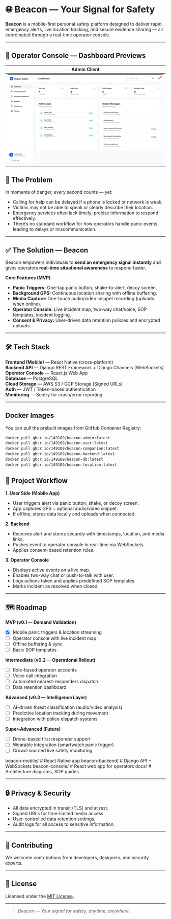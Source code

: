 # 🌐 Beacon — Your Signal for Safety

**Beacon** is a mobile-first personal safety platform designed to deliver rapid emergency alerts, live location tracking, and secure evidence sharing — all coordinated through a real-time operator console.

---

## 📸 Operator Console — Dashboard Previews

| **Admin Client** |
|-----------------------|
| ![Admin Side Dashboad](web_images/dashboard_image.png) | 

## 🚨 The Problem
In moments of danger, every second counts — yet:
- Calling for help can be delayed if a phone is locked or network is weak.
- Victims may not be able to speak or clearly describe their location.
- Emergency services often lack timely, precise information to respond effectively.
- There’s no standard workflow for how operators handle panic events, leading to delays or miscommunication.

---

## ✅ The Solution — Beacon
Beacon empowers individuals to **send an emergency signal instantly** and gives operators **real-time situational awareness** to respond faster.

**Core Features (MVP)**
- **Panic Triggers:** One-tap panic button, shake-to-alert, decoy screen.
- **Background GPS:** Continuous location sharing with offline buffering.
- **Media Capture:** One-touch audio/video snippet recording (uploads when online).
- **Operator Console:** Live incident map, two-way chat/voice, SOP templates, incident logging.
- **Consent & Privacy:** User-driven data retention policies and encrypted uploads.

---

## 🛠️ Tech Stack
**Frontend (Mobile)** — React Native (cross-platform)  
**Backend API** — Django REST Framework + Django Channels (WebSockets)  
**Operator Console** — React.js Web App  
**Database** — PostgreSQL  
**Cloud Storage** — AWS S3 / GCP Storage (Signed URLs)  
**Auth** — JWT / Token-based authentication  
**Monitoring** — Sentry for crash/error reporting

---

## Docker Images

You can pull the prebuilt images from GitHub Container Registry:

```bash
docker pull ghcr.io/149189/beacon-admin:latest
docker pull ghcr.io/149189/beacon-user:latest
docker pull ghcr.io/149189/beacon-companion:latest
docker pull ghcr.io/149189/beacon-backend:latest
docker pull ghcr.io/149189/beacon-db:latest
docker pull ghcr.io/149189/beacon-location:latest
```

## 📍 Project Workflow

**1. User Side (Mobile App)**
- User triggers alert via panic button, shake, or decoy screen.
- App captures GPS + optional audio/video snippet.
- If offline, stores data locally and uploads when connected.

**2. Backend**
- Receives alert and stores securely with timestamps, location, and media links.
- Pushes event to operator console in real-time via WebSockets.
- Applies consent-based retention rules.

**3. Operator Console**
- Displays active events on a live map.
- Enables two-way chat or push-to-talk with user.
- Logs actions taken and applies predefined SOP templates.
- Marks incident as resolved when closed.

---

## 🗺️ Roadmap

**MVP (v0.1 — Demand Validation)**
- [x] Mobile panic triggers & location streaming
- [ ] Operator console with live incident map
- [ ] Offline buffering & sync
- [ ] Basic SOP templates

**Intermediate (v0.2 — Operational Rollout)**
- [ ] Role-based operator accounts
- [ ] Voice call integration
- [ ] Automated nearest-responders dispatch
- [ ] Data retention dashboard

**Advanced (v0.3 — Intelligence Layer)**
- [ ] AI-driven threat classification (audio/video analysis)
- [ ] Predictive location tracking during movement
- [ ] Integration with police dispatch systems

**Super-Advanced (Future)**
- [ ] Drone-based first responder support
- [ ] Wearable integration (smartwatch panic trigger)
- [ ] Crowd-sourced live safety monitoring

beacon-mobile/ # React Native app
beacon-backend/ # Django API + WebSockets
beacon-console/ # React web app for operators
docs/ # Architecture diagrams, SOP guides


---

## 🔒 Privacy & Security
- All data encrypted in transit (TLS) and at rest.
- Signed URLs for time-limited media access.
- User-controlled data retention settings.
- Audit logs for all access to sensitive information.

---

## 🤝 Contributing
We welcome contributions from developers, designers, and security experts.

---

## 📜 License
Licensed under the [MIT License](LICENSE).

---

> *Beacon — Your signal for safety, anytime, anywhere.*


